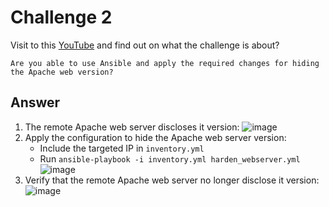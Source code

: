 # Challenge 2 

Visit to this [YouTube](https://www.youtube.com/watch?v=n0Lhyf0T9yo&t=93s) and find out on what the challenge is about? 
```
Are you able to use Ansible and apply the required changes for hiding the Apache web version?
```

## Answer
1. The remote Apache web server discloses it version: 
![image](https://user-images.githubusercontent.com/71627887/95155600-178dfe00-07c7-11eb-8783-ba16272bd93c.png)
1. Apply the configuration to hide the Apache web server version:
	* Include the targeted IP in `inventory.yml`
	* Run `ansible-playbook -i inventory.yml harden_webserver.yml`
![image](https://user-images.githubusercontent.com/71627887/95155802-8bc8a180-07c7-11eb-8f56-6b4bdc6d8cf8.png)
1. Verify that the remote Apache web server no longer disclose it version: 
![image](https://user-images.githubusercontent.com/71627887/95156005-0db8ca80-07c8-11eb-812c-aed5b9d1f287.png)



